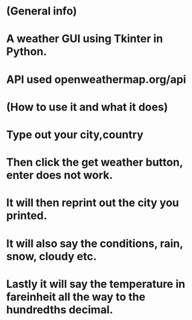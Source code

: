#  (General info)

# A weather GUI using Tkinter in Python. 
# API used openweathermap.org/api

#  (How to use it and what it does)

# Type out your city,country 

# Then click the get weather button, enter does not work.

# It will then reprint out the city you printed.

# It will also say the conditions, rain, snow, cloudy etc.

# Lastly it will say the temperature in fareinheit all the way to the hundredths decimal.
